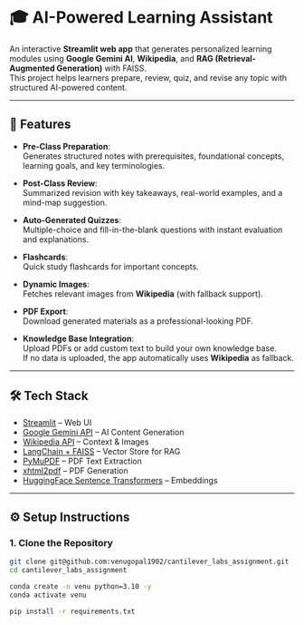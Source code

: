 # 🎓 AI-Powered Learning Assistant

An interactive **Streamlit web app** that generates personalized learning modules using **Google Gemini AI**, **Wikipedia**, and **RAG (Retrieval-Augmented Generation)** with FAISS.  
This project helps learners prepare, review, quiz, and revise any topic with structured AI-powered content.

---

## 🚀 Features

- **Pre-Class Preparation**:  
  Generates structured notes with prerequisites, foundational concepts, learning goals, and key terminologies.

- **Post-Class Review**:  
  Summarized revision with key takeaways, real-world examples, and a mind-map suggestion.

- **Auto-Generated Quizzes**:  
  Multiple-choice and fill-in-the-blank questions with instant evaluation and explanations.

- **Flashcards**:  
  Quick study flashcards for important concepts.

- **Dynamic Images**:  
  Fetches relevant images from **Wikipedia** (with fallback support).

- **PDF Export**:  
  Download generated materials as a professional-looking PDF.

- **Knowledge Base Integration**:  
  Upload PDFs or add custom text to build your own knowledge base.  
  If no data is uploaded, the app automatically uses **Wikipedia** as fallback.

---

## 🛠️ Tech Stack

- [Streamlit](https://streamlit.io/) – Web UI  
- [Google Gemini API](https://ai.google.dev/) – AI Content Generation  
- [Wikipedia API](https://pypi.org/project/wikipedia-api/) – Context & Images  
- [LangChain + FAISS](https://python.langchain.com/) – Vector Store for RAG  
- [PyMuPDF](https://pymupdf.readthedocs.io/) – PDF Text Extraction  
- [xhtml2pdf](https://pypi.org/project/xhtml2pdf/) – PDF Generation  
- [HuggingFace Sentence Transformers](https://huggingface.co/) – Embeddings  

---

## ⚙️ Setup Instructions

### 1. Clone the Repository
```bash
git clone git@github.com:venugopal1902/cantilever_labs_assignment.git
cd cantilever_labs_assignment

conda create -n venu python=3.10 -y
conda activate venu

pip install -r requirements.txt
